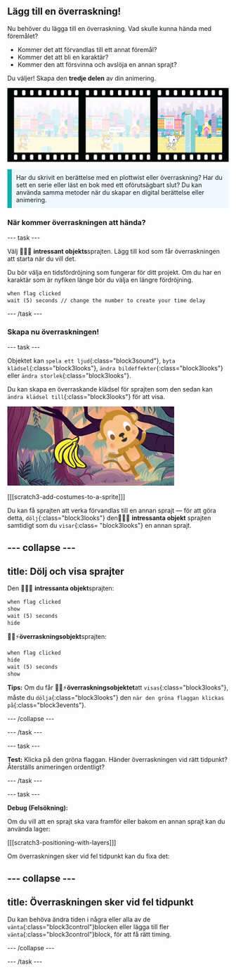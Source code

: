 ## Lägg till en överraskning!

Nu behöver du lägga till en överraskning. Vad skulle kunna hända med föremålet?
- Kommer det att förvandlas till ett annat föremål?
- Kommer det att bli en karaktär?
- Kommer den att försvinna och avslöja en annan sprajt?

Du väljer! Skapa den **tredje delen** av din animering.

![En filmremsa med 3 bilder. Den tredje bilden är markerad. Bilden visar en scen med en karaktär som tittar förvånat på ett föremål.](images/surprise.png)

<p style="border-left: solid; border-width:10px; border-color: #0faeb0; background-color: aliceblue; padding: 10px;">
Har du skrivit en berättelse med en plottwist eller överraskning? Har du sett en serie eller läst en bok med ett oförutsägbart slut? Du kan använda samma metoder när du skapar en digital berättelse eller animering. 
</p>

### När kommer överraskningen att hända?

--- task ---

Välj 🎂🎾🎁 **intressant objekts**sprajten. Lägg till kod som får överraskningen att starta när du vill det.

Du bör välja en tidsfördröjning som fungerar för ditt projekt. Om du har en karaktär som är nyfiken länge bör du välja en längre fördröjning.

```blocks3
when flag clicked
wait (5) seconds // change the number to create your time delay
```

--- /task ---

### Skapa nu överraskningen!

--- task ---

Objektet kan `spela ett ljud`{:class="block3sound"}, `byta klädsel`{:class="block3looks"}, `ändra bildeffekter`{:class="block3looks"} eller `ändra storlek`{:class="block3looks"}.

Du kan skapa en överraskande klädsel för sprajten som den sedan kan `ändra klädsel till`{:class="block3looks"} för att visa.

![En ökenbakgrund med en sten som vickar fram och tillbaka.](images/bat.gif)

[[[scratch3-add-costumes-to-a-sprite]]]

Du kan få sprajten att verka förvandlas till en annan sprajt — för att göra detta, `dölj`{:class="block3looks"} den🎂🎾🎁 **intressanta objekt** sprajten samtidigt som du `visar`{:class= "block3looks"} en annan sprajt.

--- collapse ---
---
title: Dölj och visa sprajter
---

Den 🎂🎾🎁 **intressanta objekt**sprajten:
```blocks3
when flag clicked
show
wait (5) seconds
hide
```

🎷👻⚡**överraskningsobjekt**sprajten:
```blocks3
when flag clicked
hide
wait (5) seconds
show
```

**Tips:** Om du får 🎷👻⚡**överraskningsobjektet**att `visas`{:class="block3looks"}, måste du `dölja`{:class="block3looks"} den `när den gröna flaggan klickas på`{:class="block3events"}.

--- /collapse ---

--- /task ---

--- task ---

**Test:** Klicka på den gröna flaggan. Händer överraskningen vid rätt tidpunkt? Återställs animeringen ordentligt?

--- /task ---

--- task ---

**Debug (Felsökning):**

Om du vill att en sprajt ska vara framför eller bakom en annan sprajt kan du använda lager:

[[[scratch3-positioning-with-layers]]]

Om överraskningen sker vid fel tidpunkt kan du fixa det:

--- collapse ---
---
title: Överraskningen sker vid fel tidpunkt
---

Du kan behöva ändra tiden i några eller alla av de `vänta`{:class="block3control"}blocken eller lägga till fler `vänta`{:class="block3control"}block, för att få rätt timing.

--- /collapse ---

--- /task ---


